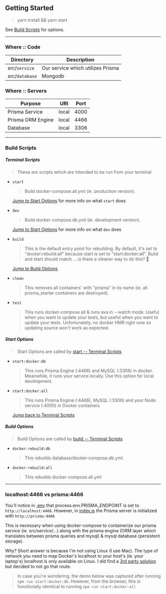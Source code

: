 ## Getting Started

> yarn install && yarn start

See [Build Scripts](#build-scripts) for options.

---

### Where :: Code

| Directory      | Description                       |
| -------------- | --------------------------------- |
| src/`service`  | Our service which utilizes Prisma |
| src/`database` | Mongodb                           |

### Where :: Servers

| Purpose           | URI   | Port |
| ----------------- | ----- | ---- |
| Prisma Service    | local | 4000 |
| Prisma ORM Engine | local | 4466 |
| Database          | local | 3306 |

---

### Build Scripts

##### Terminal Scripts

> These are scripts which are intended to be run from your terminal

- `start`

  > Build docker-compose.all.yml (ie. production version).

  [Jump to Start Options](#start-options) for more info on what `start` does

- `dev`

  > Build docker-compose.db.yml (ie. development version).

  [Jump to Start Options](#start-options) for more info on what `dev` does

- `build`

  > This is the default entry point for rebuilding. By default, it's set to "docker:rebuild:all" because start is set to "start:docker:all". Build and start should match. ...is there a cleaner way to do this? 🤔

  [Jump to Build Options](#build-options)

- `clean`

  > This removes all containers' with "prisma" in its name (ie. all prisma_starter containers are destroyed).

- `test`

  > This runs docker-compose all & runs ava in --watch mode. Useful when you want to update your tests, but useful when you want to update your tests. Unfortunately, no docker HMR right now so updating source won't work as expected.

##### Start Options

> Start Options are called by [start -- Terminal Scripts](#terminal-scripts)

- `start:docker:db`

  > This runs Prisma Engine (:4466) and MySQL (:3306) in docker. Meanwhile, it runs your service locally. Use this option for local development.

- `start:docker:all`

  > This runs Prisma Engine (:4466), MySQL (:3306) and your Node service (:4000) in Docker containers

  [Jump back to Terminal Scripts](#terminal-scripts)

##### Build Options

> Build Options are called by [build -- Terminal Scripts](#terminal-scripts)

>

- `docker:rebuild:db`

  > This rebuilds database/docker-compose.db.yml.

- `docker:rebuild:all`

  > This rebuilds docker-compose.all.yml

---

### localhost:4466 vs prisma:4466

You'll notice in [.env](./.env) that process.env.PRISMA_ENDPOINT is set to `http://localhost:4466`. However, in [index.js](./src/service/index.js) the Prisma server is initialized with `http://prisma:4466`

This is necessary when using docker-compose to containerize our prisma service (ie. src/service/...) along with the prisma engine (ORM layer which translates between prisma queries and mysql) & mysql database (persistent storage).

Why?
Short answer is because I'm not using Linux (I use Mac). The type of network you need to map Docker's localhost to your host's (ie. your laptop's) localhost is only available on Linux. I did find a [3rd party solution](https://github.com/mal/docker-for-mac-host-bridge) but decided to not go that route.

> In case you're wondering, the demo below was captured after running `npm run start:docker:db`.
> However, from the browser, this is functionally identical to running `npm run start:docker:all`
